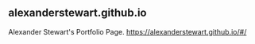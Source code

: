 ## alexanderstewart.github.io

Alexander Stewart's Portfolio Page.
https://alexanderstewart.github.io/#/
